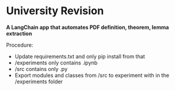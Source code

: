 # University Revision

**A LangChain app that automates PDF definition, theorem, lemma extraction**

Procedure:
- Update requirements.txt and only pip install from that
- /experiments only contains .ipynb
- /src contains only .py
- Export modules and classes from /src to experiment with in the /experiments folder
